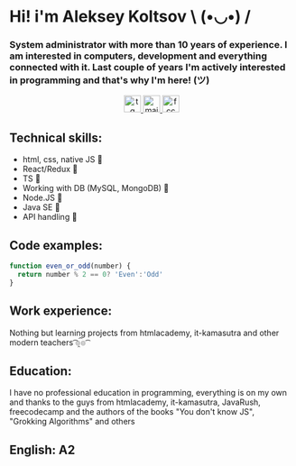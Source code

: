 # Hi! i'm Aleksey Koltsov \ (•◡•) /

### System administrator with more than 10 years of experience. I am interested in computers, development and everything connected with it. Last couple of years I'm actively interested in programming and that's why I'm here! (ツ)

<p align="center">
    <a href="https://t.me/Creemos">
        <img src="https://camo.githubusercontent.com/cf4ed981404024c1adfc79d5575c4edf1836c4fe36b24b03383ece888cef7e29/68747470733a2f2f696d672e736869656c64732e696f2f62616467652f54656c656772616d2d3243413545303f7374796c653d666f722d7468652d6261646765266c6f676f3d74656c656772616d266c6f676f436f6c6f723d7768697465" height=30 alt="tg"/>
    </a>
    <a href="mailto:acreemos@gmail.com">
        <img src="https://camo.githubusercontent.com/571384769c09e0c66b45e39b5be70f68f552db3e2b2311bc2064f0d4a9f5983b/68747470733a2f2f696d672e736869656c64732e696f2f62616467652f476d61696c2d4431343833363f7374796c653d666f722d7468652d6261646765266c6f676f3d676d61696c266c6f676f436f6c6f723d7768697465" height=30 alt="mail">
    </a>
    <a href="https://www.freecodecamp.org/satyros">
        <img src="https://camo.githubusercontent.com/c017c9045e794a2c31e720392959ce2ca9acbcdfd137e1bb05b3d98cc4f673bc/68747470733a2f2f696d672e736869656c64732e696f2f62616467652f66726565253230636f646525323063616d702d3237323733443f7374796c653d666f722d7468652d6261646765266c6f676f3d66726565636f646563616d70266c6f676f436f6c6f723d7768697465" height=30 alt="fcc">
    </a>
</p>


## Technical skills:
- html, css, native JS 👣
- React/Redux 👣
- TS 👣
- Working with DB (MySQL, MongoDB) 👣
- Node.JS 👣
- Java SE 👣
- API handling 👣

## Code examples:
```javascript
function even_or_odd(number) {
  return number % 2 == 0? 'Even':'Odd'
}
```
## Work experience:
Nothing but learning projects from htmlacademy, it-kamasutra and other modern teachers  ͡๏̯͡๏ ͡

## Education:
I have no professional education in programming, everything is on my own and thanks to the guys from htmlacademy, it-kamasutra, JavaRush, freecodecamp and the authors of the books "You don't know JS", "Grokking Algorithms" and others

## English: A2